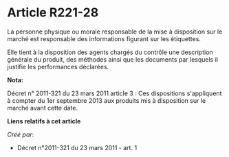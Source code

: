 # Article R221-28

La personne physique ou morale responsable de la mise à disposition sur le marché est responsable des informations figurant
sur les étiquettes.

Elle tient à la disposition des agents chargés du contrôle une description générale du produit, des méthodes ainsi que les
documents par lesquels il justifie les performances déclarées.

**Nota:**

Décret n° 2011-321 du 23 mars 2011 article 3 : Ces dispositions s'appliquent à compter du 1er septembre 2013 aux produits mis
à disposition sur le marché avant cette date.

**Liens relatifs à cet article**

_Créé par_:

  - Décret n°2011-321 du 23 mars 2011 - art. 1
